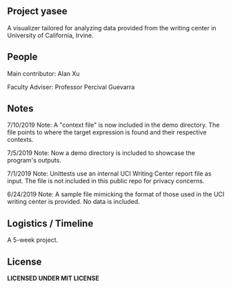Project yasee
---
A visualizer tailored for analyzing data provided from the writing center 
in University of California, Irvine.


People
---
Main contributor: Alan Xu

Faculty Adviser: Professor Percival Guevarra


Notes
---
7/10/2019 Note:
A "context file" is now included in the demo directory. The file points to where the target expression is found and their respective contexts.


7/5/2019 Note:
Now a demo directory is included to showcase the program's outputs.


7/1/2019 Note:
Unittests use an internal UCI Writing Center report file as input. The file is not included
in this public repo for privacy concerns. 


6/24/2019 Note:
A sample file mimicking the format of those used in the UCI writing center is provided. 
No data is included.


Logistics / Timeline
---
A 5-week project.


License
---
**LICENSED UNDER MIT LICENSE**
